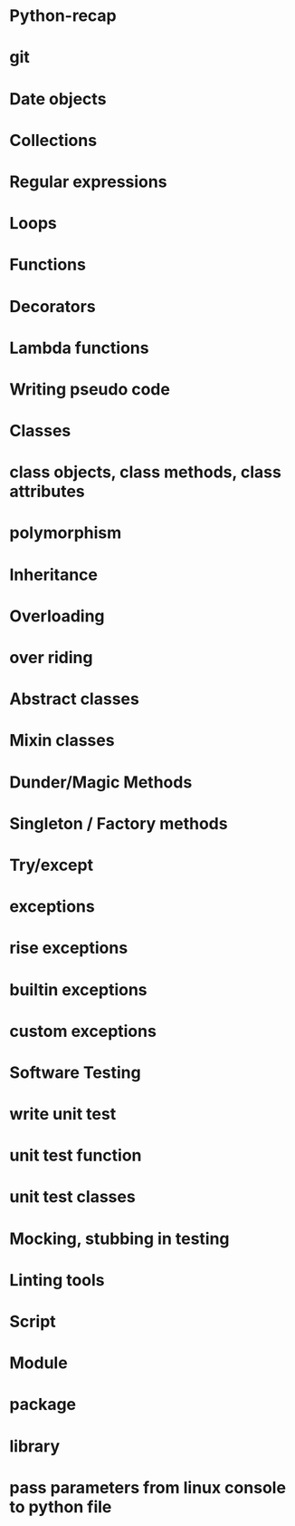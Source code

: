 # Python-recap

# git
# Date objects
# Collections
# Regular expressions
# Loops
# Functions
# Decorators
# Lambda functions
# Writing pseudo code
# Classes
# class objects, class methods, class attributes
# polymorphism
# Inheritance
# Overloading
# over riding
# Abstract classes
# Mixin classes
# Dunder/Magic Methods
# Singleton / Factory methods
# Try/except
#
# exceptions
# rise exceptions
# builtin exceptions
# custom exceptions
# Software Testing
# write unit test
# unit test function
# unit test classes
# Mocking, stubbing in testing
# Linting tools
# Script
# Module
# package
# library
# pass parameters from linux console to python file